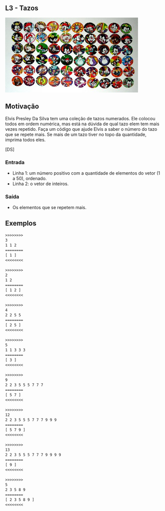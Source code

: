 ## L3 - Tazos


![]( cover.jpg)

## Motivação

Elvis Presley Da Silva tem uma coleção de tazos numerados. Ele colocou todos em ordem numérica, mas está na dúvida de qual tazo elem tem mais vezes repetido. Faça um código que ajude Elvis a saber o número do tazo que se repete mais. Se mais de um tazo tiver no topo da quantidade, imprima todos eles.

\[DS\]

### Entrada

- Linha 1: um número positivo com a quantidade de elementos do vetor (1 a 50), ordenado.
- Linha 2: o vetor de inteiros.

### Saída

- Os elementos que se repetem mais.

## Exemplos

```
>>>>>>>>
3
1 1 2
========
[ 1 ]
<<<<<<<<

>>>>>>>>
2
1 2
========
[ 1 2 ]
<<<<<<<<

>>>>>>>>
4
2 2 5 5
========
[ 2 5 ]
<<<<<<<<

>>>>>>>>
5
1 1 3 3 3
========
[ 3 ]
<<<<<<<<

>>>>>>>>
9
2 2 3 5 5 5 7 7 7
========
[ 5 7 ]
<<<<<<<<

>>>>>>>>
12
2 2 3 5 5 5 7 7 7 9 9 9
========
[ 5 7 9 ]
<<<<<<<<

>>>>>>>>
13
2 2 3 5 5 5 7 7 7 9 9 9 9
========
[ 9 ]
<<<<<<<<

>>>>>>>>
5
2 3 5 8 9
========
[ 2 3 5 8 9 ]
<<<<<<<<

```

